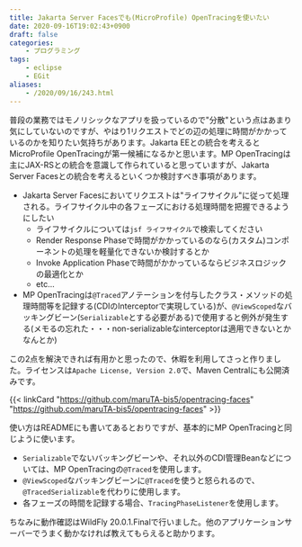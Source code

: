 ```yaml
---
title: Jakarta Server Facesでも(MicroProfile) OpenTracingを使いたい
date: 2020-09-16T19:02:43+0900
draft: false
categories: 
    - プログラミング
tags:
    - eclipse
    - EGit
aliases:
    - /2020/09/16/243.html
---
```


普段の業務ではモノリシックなアプリを扱っているので"分散"という点はあまり気にしていないのですが、やはり1リクエストでどの辺の処理に時間がかかっているのかを知りたい気持ちがあります。Jakarta EEとの統合を考えるとMicroProfile OpenTracingが第一候補になるかと思います。MP OpenTracingは主にJAX-RSとの統合を意識して作られていると思っていますが、Jakarta Server Facesとの統合を考えるといくつか検討すべき事項があります。

- Jakarta Server Facesにおいてリクエストは"ライフサイクル"に従って処理される。ライフサイクル中の各フェーズにおける処理時間を把握できるようにしたい
    - ライフサイクルについては`jsf ライフサイクル`で検索してください
    - Render Response Phaseで時間がかかっているのなら(カスタム)コンポーネントの処理を軽量化できないか検討するとか
    - Invoke Application Phaseで時間がかかっているならビジネスロジックの最適化とか
    - etc...
- MP OpenTracingは`@Traced`アノテーションを付与したクラス・メソッドの処理時間等を記録する(CDIのInterceptorで実現している)が、`@ViewScoped`なバッキングビーン(`Serializable`とする必要がある)で使用すると例外が発生する(メモるの忘れた・・・non-serializableなinterceptorは適用できないとかなんとか)

この2点を解決できれば有用かと思ったので、休暇を利用してさっと作りました。ライセンスは`Apache License, Version 2.0`で、Maven Centralにも公開済みです。

{{< linkCard "https://github.com/maruTA-bis5/opentracing-faces" "https://github.com/maruTA-bis5/opentracing-faces" >}}

使い方はREADMEにも書いてあるとおりですが、基本的にMP OpenTracingと同じように使います。
- `Serializable`でないバッキングビーンや、それ以外のCDI管理Beanなどについては、MP OpenTracingの`@Traced`を使用します。
- `@ViewScoped`なバッキングビーンに`@Traced`を使うと怒られるので、`@TracedSerializable`を代わりに使用します。
- 各フェーズの時間を記録する場合、`TracingPhaseListener`を使用します。

ちなみに動作確認はWildFly 20.0.1.Finalで行いました。他のアプリケーションサーバーでうまく動かなければ教えてもらえると助かります。
